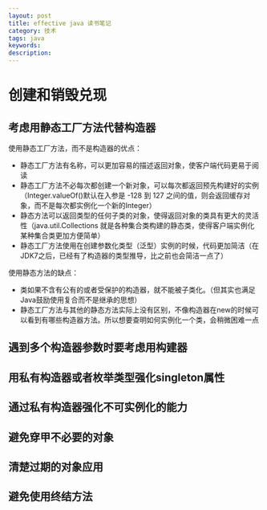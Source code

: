```yaml
---
layout: post
title: effective java 读书笔记
category: 技术
tags: java
keywords:
description:
---
```


# 创建和销毁兑现

## 考虑用静态工厂方法代替构造器

使用静态工厂方法，而不是构造器的优点：
* 静态工厂方法有名称，可以更加容易的描述返回对象，使客户端代码更易于阅读
* 静态工厂方法不必每次都创建一个新对象，可以每次都返回预先构建好的实例（Integer.valueOf()默认在入参是 -128 到 127 之间的值，则会返回缓存对象，而不是每次都实例化一个新的Integer）
* 静态方法可以返回类型的任何子类的对象，使得返回对象的类具有更大的灵活性（java.util.Collections 就是各种集合类构建的静态类，使得客户端实例化某种集合类更加方便简单）
* 静态工厂方法使用在创建参数化类型（泛型）实例的时候，代码更加简洁（在JDK7之后，已经有了构造器的类型推导，比之前也会简洁一点了）

使用静态方法的缺点：
* 类如果不含有公有的或者受保护的构造器，就不能被子类化。（但其实也满足Java鼓励使用复合而不是继承的思想）
* 静态工厂方法与其他的静态方法实际上没有区别，不像构造器在new的时候可以看到有哪些构造器方法。所以想要查明如何实例化一个类，会稍微困难一点

## 遇到多个构造器参数时要考虑用构建器

## 用私有构造器或者枚举类型强化singleton属性

## 通过私有构造器强化不可实例化的能力

## 避免穿甲不必要的对象

## 清楚过期的对象应用

## 避免使用终结方法
